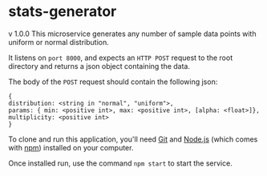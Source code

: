 # stats-generator
v 1.0.0
This microservice generates any number of sample data points with uniform or normal distribution.

It listens on `port 8000`, and expects an `HTTP POST` request to the root directory and returns a json object containing the data.

The body of the `POST` request should contain the following json:
```
{
distribution: <string in "normal", "uniform">, 
params: { min: <positive int>, max: <positive int>, [alpha: <float>]}, 
multiplicity: <positive int>
}
```

To clone and run this application, you'll need [Git](https://git-scm.com) and [Node.js](https://nodejs.org/en/download/) (which comes with [npm](http://npmjs.com)) installed on your computer.

Once installed run, use the command `npm start` to start the service.
